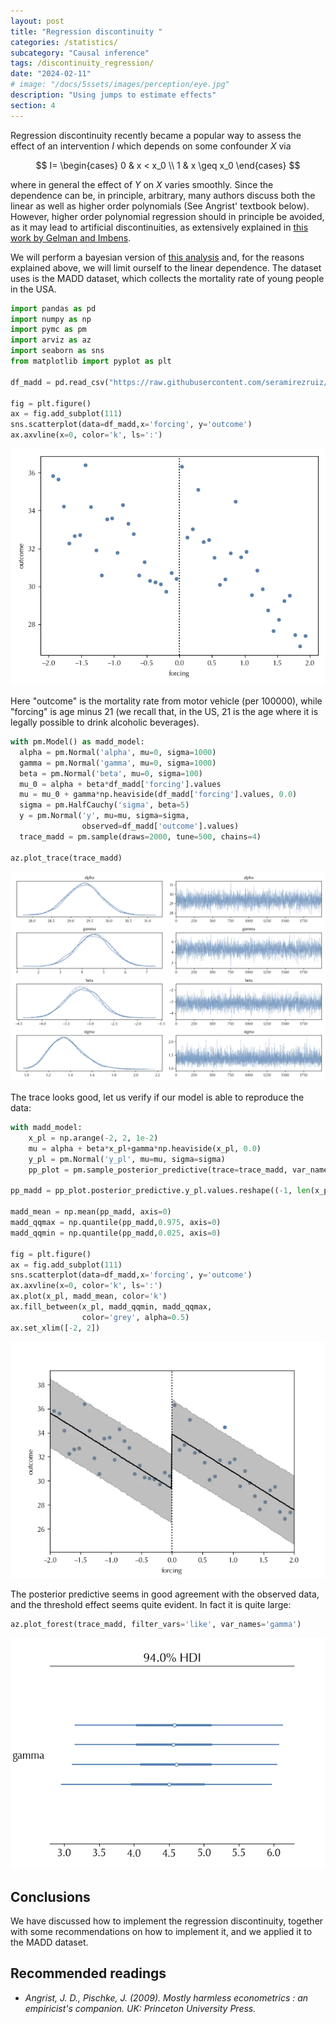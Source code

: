 ```yaml
---
layout: post
title: "Regression discontinuity "
categories: /statistics/
subcategory: "Causal inference"
tags: /discontinuity_regression/
date: "2024-02-11"
# image: "/docs/5ssets/images/perception/eye.jpg"
description: "Using jumps to estimate effects"
section: 4
---
```


Regression discontinuity recently became a popular way to assess the effect
of an intervention $I$ which depends on some confounder $X$ via

$$
I=
\begin{cases}
0 & x < x_0 \\
1 & x \geq x_0
\end{cases}
$$

where in general the effect of $Y$ on $X$ varies smoothly.
Since the dependence can be, in principle, arbitrary, many authors
discuss both the linear as well as higher order polynomials (See Angrist' textbook below).
However, higher order polynomial regression should in principle be avoided,
as it may lead to artificial discontinuities, as extensively explained
in [this work by Gelman and Imbens](http://www.stat.columbia.edu/~gelman/research/published/2018_gelman_jbes.pdf).

We will perform a bayesian version of [this analysis](https://lfoswald.github.io/2021-spring-stats2/materials/session-7/07-online-tutorial/) and, for the reasons explained
above, we will limit ourself to the linear dependence.
The dataset uses is the MADD dataset, which collects the
mortality rate of young people in the USA.

```python
import pandas as pd
import numpy as np
import pymc as pm
import arviz as az
import seaborn as sns
from matplotlib import pyplot as plt

df_madd = pd.read_csv("https://raw.githubusercontent.com/seramirezruiz/stats-ii-lab/master/Session%206/data/mlda.csv")

fig = plt.figure()
ax = fig.add_subplot(111)
sns.scatterplot(data=df_madd,x='forcing', y='outcome')
ax.axvline(x=0, color='k', ls=':')
```

![The input data](/docs/assets/images/statistics/discontinuity_regression/data.webp)

Here "outcome" is the mortality rate from motor vehicle (per 100000),
while "forcing" is age minus 21 (we recall that, in the US, 21 is the age
where it is legally possible to drink alcoholic beverages).

```python
with pm.Model() as madd_model:
  alpha = pm.Normal('alpha', mu=0, sigma=1000)
  gamma = pm.Normal('gamma', mu=0, sigma=1000)
  beta = pm.Normal('beta', mu=0, sigma=100)
  mu_0 = alpha + beta*df_madd['forcing'].values
  mu = mu_0 + gamma*np.heaviside(df_madd['forcing'].values, 0.0)
  sigma = pm.HalfCauchy('sigma', beta=5)
  y = pm.Normal('y', mu=mu, sigma=sigma, 
                observed=df_madd['outcome'].values)
  trace_madd = pm.sample(draws=2000, tune=500, chains=4)

az.plot_trace(trace_madd)
```

![The trace plot](/docs/assets/images/statistics/discontinuity_regression/trace.webp)

The trace looks good, let us verify if our model is able to reproduce the data:

```python
with madd_model:
    x_pl = np.arange(-2, 2, 1e-2)
    mu = alpha + beta*x_pl+gamma*np.heaviside(x_pl, 0.0)
    y_pl = pm.Normal('y_pl', mu=mu, sigma=sigma)
    pp_plot = pm.sample_posterior_predictive(trace=trace_madd, var_names=['y_pl'])

pp_madd = pp_plot.posterior_predictive.y_pl.values.reshape((-1, len(x_pl)))

madd_mean = np.mean(pp_madd, axis=0)
madd_qqmax = np.quantile(pp_madd,0.975, axis=0)
madd_qqmin = np.quantile(pp_madd,0.025, axis=0)

fig = plt.figure()
ax = fig.add_subplot(111)
sns.scatterplot(data=df_madd,x='forcing', y='outcome')
ax.axvline(x=0, color='k', ls=':')
ax.plot(x_pl, madd_mean, color='k')
ax.fill_between(x_pl, madd_qqmin, madd_qqmax,
                color='grey', alpha=0.5)
ax.set_xlim([-2, 2])
```

![The posterior predictive plot](/docs/assets/images/statistics/discontinuity_regression/posterior_predictive.webp)

The posterior predictive seems in good agreement with the observed data, and
the threshold effect seems quite evident. In fact it is quite large:

```python
az.plot_forest(trace_madd, filter_vars='like', var_names='gamma')
```

![The boxplot of the effect size](/docs/assets/images/statistics/discontinuity_regression/effect.webp)

## Conclusions

We have discussed how to implement the regression discontinuity,
together with some recommendations on how to implement it, and we applied
it to the MADD dataset. 

## Recommended readings
- <cite>Angrist, J. D., Pischke, J. (2009). Mostly harmless econometrics : an empiricist's companion. UK: Princeton University Press.
</cite>
